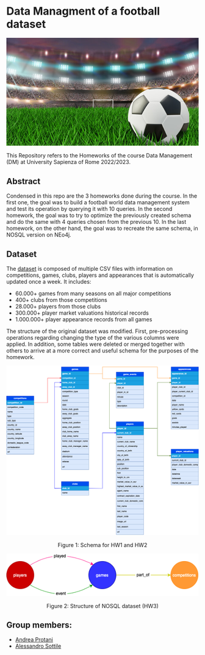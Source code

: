 # Data Managment of a football dataset

<div style="text-align:center">
 <p align="center">
  <img src='img/calcio.jpg'/>
  
  </p>
  <p align="center">
  </p>
</div>

This Repository refers to the Homeworks of the course Data Management (DM) at University Sapienza of Rome 2022/2023.

## Abstract
Condensed in this repo are the 3 homeworks done during the course. 
In the first one, the goal was to build a football world data management system and test its operation by querying it with 10 queries.  In the second homework, the goal was to try to optimize the previously created schema and do the same with 4 queries chosen from the previous 10. In the last homework, on the other hand, the goal was to recreate the same schema, in NOSQL version on NEo4j.  


## Dataset
The [dataset](https://www.kaggle.com/datasets/davidcariboo/player-scores) is composed of multiple CSV files with information on competitions, games, clubs, players and appearances that is automatically updated once a week. It includes:

- 60.000+ games from many seasons on all major competitions
- 400+ clubs from those competitions
- 28.000+ players from those clubs
- 300.000+ player market valuations historical records
- 1.000.000+ player appearance records from all games

The structure of the original dataset was modified. First, pre-processing operations regarding changing the type of the various columns were applied. In addition, some tables were deleted or merged together with others to arrive at a more correct and useful schema for the purposes of the homework.

<div style="text-align:center">
 <p align="center">
  <img src='img/Schema.png'/>
  
  </p>
  <p align="center">
   Figure 1: Schema for HW1 and HW2
  </p>
</div>

<div style="text-align:center">
 <p align="center">
  <img src='img/grafo.png'/>
  
  </p>
  <p align="center">
   Figure 2: Structure of NOSQL dataset (HW3)
  </p>
</div>




## Group members:
* [Andrea Protani](https://github.com/Prot10)
* [Alessandro Sottile](https://github.com/Sottix99)
